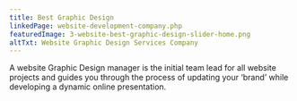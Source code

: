 ```yaml
---
title: Best Graphic Design
linkedPage: website-development-company.php
featuredImage: 3-website-best-graphic-design-slider-home.png
altTxt: Website Graphic Design Services Company
---
```


A website Graphic Design manager is the initial team lead for all website projects and guides you through the process of updating your ‘brand’ while developing a dynamic online presentation.
